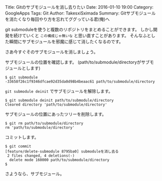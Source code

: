 Title: Gitのサブモジュールを消し去りたい
Date: 2016-01-10 19:00
Category: GoogleApps
Tags: Git
Author: TakesxiSximada
Summary: Gitサブモジュールを消たくなり毎回やり方を忘れてググっている君(俺)へ

git submoduleを使うと複数のリポジトリをまとめることができます。
しかし開発を続けていくと `この構成じゃ無いな` と思い直すことがあります。
そんなふとした瞬間にサブモジュールを邪魔に感じて消したくなるのです。

さあ今すぐそのサブモジュールを消しましょう。

サブモジュールの位置を確認します。 (path/to/submodule/directoryがサブモジュールとします)

```
$ git submodule
-33658f26c1f9346dfcae92d35da0d98b4beaac61 path/to/submodule/directory
```

`git submodule deinit` でサブモジュールを解除します。

```
$ git submodule deinit path/to/submodule/directory
Cleared directory 'path/to/submodule/directory'
```

サブモジュールの位置にあったツリーを削除します。

```
$ git rm path/to/submodule/directory
rm 'path/to/submodule/directory'
```

コミットします。

```
$ git commit
[feature/delete-submodule 8795ba0] submoduleを消し去る
 2 files changed, 4 deletions(-)
  delete mode 160000 path/to/submodule/directory
$
```

さようなら、サブモジュール。
